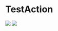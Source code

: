 # TestAction
![](https://github.com/postoyanstvo/TestAction/actions/workflows/demo_second.yaml/badge.svg)
[![](https://github.com/go-gitea/gitea/actions/workflows/release-nightly.yml/badge.svg?branch=main)](https://github.com/go-gitea/gitea/actions/workflows/release-nightly.yml?query=branch%3Amain "Release Nightly")

